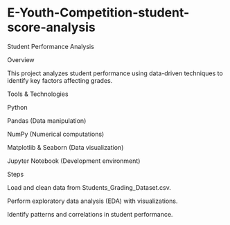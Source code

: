 # E-Youth-Competition-student-score-analysis

Student Performance Analysis

Overview

This project analyzes student performance using data-driven techniques to identify key factors affecting grades.

Tools & Technologies

Python

Pandas (Data manipulation)

NumPy (Numerical computations)

Matplotlib & Seaborn (Data visualization)

Jupyter Notebook (Development environment)

Steps

Load and clean data from Students_Grading_Dataset.csv.

Perform exploratory data analysis (EDA) with visualizations.

Identify patterns and correlations in student performance.
